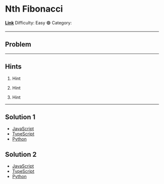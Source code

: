 # Nth Fibonacci

[**Link**](https://www.algoexpert.io/questions/Nth%20Fibonacci)
Difficulty: Easy 🟢
Category:

---

## Problem

---

## **Hints**

1. Hint

2. Hint

3. Hint

---

## Solution 1

- [JavaScript](./solution_1/nth-fibonacci.js)
- [TypeScript](./solution_1/nth-fibonacci.ts)
- [Python](./solution_1/nth-fibonacci.py)

## Solution 2

- [JavaScript]()
- [TypeScript]()
- [Python]()
